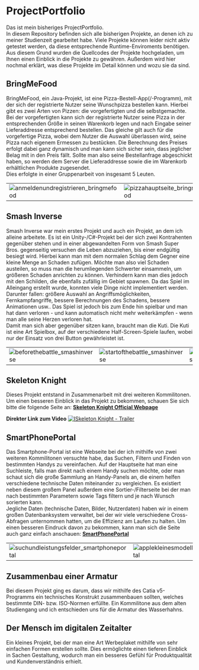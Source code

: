 # ProjectPortfolio

Das ist mein bisheriges ProjectPortfolio.  
In diesem Repository befinden sich alle bisherigen Projekte, an denen ich zu meiner Studienzeit gearbeitet habe. Viele Projekte können leider nicht aktiv getestet werden, da diese entsprechende Runtime-Enviroments benötigen.  
Aus diesem Grund wurden die Quellcodes der Projekte hochgeladen, um Ihnen einen Einblick in die Projekte zu gewähren. Außerdem wird hier nochmal erklärt, was diese Projekte im Detail können und wozu sie da sind.
 
## BringMeFood

BringMeFood, ein Java-Projekt, ist eine Pizza-Bestell-App(/-Programm), mit der sich der registrierte Nutzer seine Wunschpizza bestellen kann. Hierbei gibt es zwei Arten von Pizzen: die vorgefertigten und die selbstgemachte. Bei der vorgefertigten kann sich der registrierte Nutzer seine Pizza in der entsprechenden Größe in seinen Warenkorb legen und nach Eingabe seiner Lieferaddresse entsprechend bestellen. Das gleiche gilt auch für die vorgefertige Pizza, wobei dem Nutzer die Auswahl überlassen wird, seine Pizza nach eigenem Ermessen zu bestücken. Die Berechnung des Preises erfolgt dabei ganz dynamisch und man kann sich sicher sein, dass jeglicher Belag mit in den Preis fällt. Sollte man also seine Bestellanfrage abgeschickt haben, so werden dem Server die Lieferaddresse sowie die im Warenkorb erhältlichen Produkte zugesendet.  
Dies erfolgte in einer Gruppenarbeit von insgesamt 5 Leuten.
 
|  |  |  |  |  |  
| --- | --- | --- | --- | --- |  
| ![anmeldenundregistrieren_bringmefood](https://user-images.githubusercontent.com/18042056/35773068-0eadb5e4-0948-11e8-9531-11c400ee21a4.PNG) | ![pizzahauptseite_bringmefood](https://user-images.githubusercontent.com/18042056/35773100-d6c258e6-0948-11e8-904a-9c6ecd0285b7.PNG) | ![vorgefertigtepizzenmitscroll_bringmefood](https://user-images.githubusercontent.com/18042056/35773126-37193cfa-0949-11e8-99c8-9df03764ca2d.PNG) | ![pizzazusammenstellen_bringmefood](https://user-images.githubusercontent.com/18042056/35773206-92a10fb0-094b-11e8-94d6-8fcf5572cc2e.PNG) | ![warenkorb_bringmefood](https://user-images.githubusercontent.com/18042056/35773154-2d3331ea-094a-11e8-99cc-996961ff78cf.PNG) | 
 
## Smash Inverse

Smash Inverse war mein erstes Projekt und auch ein Projekt, an dem ich alleine arbeitete. Es ist ein Unity-/C#-Projekt bei der sich zwei Kontrahenten gegenüber stehen und in einer abgewandelten Form von Smash Super Bros. gegenseitig versuchen die Leben abzuziehen, bis einer endgültig besiegt wird. Hierbei kann man mit dem normalen Schlag dem Gegner eine kleine Menge an Schaden zufügen. Möchte man also viel Schaden austeilen, so muss man die herumliegenden Schwerter einsammeln, um größeren Schaden anrichten zu können. Verhindern kann man dies jedoch mit den Schilden, die ebenfalls zufällig im Gebiet spawnen. Da das Spiel im Alleingang erstellt wurde, konnten viele Dinge nicht implementiert werden. Darunter fallen: größere Auswahl an Angriffsmöglichkeiten, Fernkampfangriffe, bessere Berechnungen des Schadens, bessere Animationen usw.. Das Spiel ist jedoch bis zum Ende hin spielbar und man hat dann verloren - und kann automatisch nicht mehr weiterkämpfen - wenn man alle seine Herzen verloren hat.  
Damit man sich aber gegenüber sitzen kann, braucht man die Kuti. Die Kuti ist eine Art Spielbox, auf der verschiedene Half-Screen-Spiele laufen, wobei nur der Einsatz von drei Button gewährleistet ist.

|  |  |  |  |  
| --- | --- | --- | --- |  
| ![beforethebattle_smashinverse](https://user-images.githubusercontent.com/18042056/35773332-165c1b30-094f-11e8-8186-8a0ef9a50932.PNG) | ![startofthebattle_smashinverse](https://user-images.githubusercontent.com/18042056/35773338-4b62e2d2-094f-11e8-813f-0a4e3eda8820.PNG) | ![lifedepleated_smashinverse](https://user-images.githubusercontent.com/18042056/35773341-6690a260-094f-11e8-9e9a-25ad65fb2de8.PNG) | ![death_smashinverse](https://user-images.githubusercontent.com/18042056/35773345-72ec8240-094f-11e8-9922-a39a3d086ebb.PNG) |  

## Skeleton Knight

Dieses Projekt entstand in Zusammenarbeit mit drei weiteren Kommilitonen. Um einen besseren Einblick in das Projekt zu bekommen, schauen Sie sich bitte die folgende Seite an:
[**Skeleton Knight Official Webpage**](http://wiki.gamesmaster-hamburg.de/display/KS2/Project%3A+Skeleton+Knight)  


**Direkter Link zum Video**
[![ISkeleton Knight - Trailer](https://i.imgur.com/2v7fHsD.jpg)](https://www.youtube.com/watch?v=SaNC3zDJMz4 "Skeleton Knight - Trailer")
 
## SmartPhonePortal

Das Smartphone-Portal ist eine Webseite bei der ich mithilfe von zwei weiteren Kommilitonen versuchte habe, das Suchen, Filtern und Finden von bestimmten Handys zu vereinfachen. Auf der Hauptseite hat man eine Suchleiste, falls man direkt nach einem Handy suchen möchte, oder man schaut sich die große Sammlung an Handy-Panels an, die einem helfen verschiedene technische Daten miteinander zu vergleichen. Es existiert neben diesem großem Panel außerdem eine Sortier-/Filterseite bei der man nach bestimmten Parametern sowie Tags filtern und je nach Wunsch sorierten kann.  
Jegliche Daten (technische Daten, Bilder, Nutzerdaten) haben wir in einem großen Datenbanksystem verwaltet, bei der wir viele verschiedene Cross-Abfragen unternommen hatten, um die Effizienz am Laufen zu halten. Um einen besseren Eindruck davon zu bekommen, kann man sich die Seite auch ganz einfach anschauen: [**SmartPhonePortal**](http://rdbs1718u02.pstud1.mt.haw-hamburg.de/main/index.php)  
 
|  |  |  |  |  |  
| --- | --- | --- | --- | --- |  
| ![suchundleistungsfelder_smartphoneportal](https://user-images.githubusercontent.com/18042056/35773433-c67a15f0-0952-11e8-82a2-4ebb993c3166.png) | ![applekleinesmodell_smartphoneportal](https://user-images.githubusercontent.com/18042056/35773436-da5ed40c-0952-11e8-8cc1-5c24b944de59.png) | ![samsungundoneplus_smartphoneportal](https://user-images.githubusercontent.com/18042056/35773443-ec9095a2-0952-11e8-9450-a23fa27a6a3f.png) | ![komplettansicht_smartphoneportal](https://user-images.githubusercontent.com/18042056/35773447-077335be-0953-11e8-989a-e398d4deb4a7.png) | ![filterseite_smartphoneportal](https://user-images.githubusercontent.com/18042056/35773452-3b85713c-0953-11e8-88da-ffde4e48144b.png) |  
 
## Zusammenbau einer Armatur

Bei diesem Projekt ging es darum, dass wir mithilfe des Catia v5-Programms ein technisches Konstrukt zusammenbauen sollten, welches bestimmte DIN- bzw. ISO-Normen erfüllte. Ein Kommilitone aus dem alten Studiengang und ich entschieden uns für die Armatur des Wasserhahns. 
 
## Der Mensch im digitalen Zeitalter

Ein kleines Projekt, bei der man eine Art Werbeplaket mithilfe von sehr einfachen Formen erstellen sollte. Dies ermöglichte einen tieferen Einblick in Sachen Gestaltung, wodurch man ein besseres Gefühl für Produktqualität und Kundenverständnis erhielt.